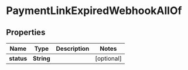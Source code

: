 

# PaymentLinkExpiredWebhookAllOf


## Properties

| Name | Type | Description | Notes |
|------------ | ------------- | ------------- | -------------|
|**status** | **String** |  |  [optional] |



